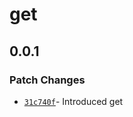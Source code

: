 # get

## 0.0.1

### Patch Changes

- [`31c740f`](https://github.com/changeelog/react-hooks/commit/31c740ffefc5d198882820eccd79e5dc3fb528e3#diff-b2e7dd9532409f2f495e0ea680d1e4b9b0f86c122aab225420fd6010eb54ac37)- Introduced get

